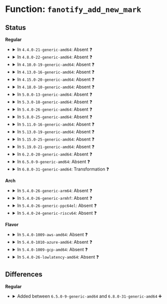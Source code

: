 # Function: <code>fanotify_add_new_mark</code>

## Status
<b>Regular</b>
<ul>
<li>
<details>
<summary>In <code>4.4.0-21-generic-amd64</code>: Absent ❓</summary>

```json
{
  "name": "fanotify_add_new_mark",
  "collision_type": "Unique Static",
  "inline_type": "Selective",
  "funcs": [
    {
      "addr": 18446744071581285216,
      "name": "fanotify_add_new_mark",
      "external": false,
      "loc": "fs/notify/fanotify/fanotify_user.c:604",
      "file": "fs/notify/fanotify/fanotify_user.c",
      "inline": "not declared, inlined",
      "caller_inline": [
        "fs/notify/fanotify/fanotify_user.c:fanotify_add_vfsmount_mark",
        "fs/notify/fanotify/fanotify_user.c:fanotify_add_inode_mark"
      ],
      "caller_func": [
        "fs/notify/fanotify/fanotify_user.c:fanotify_add_vfsmount_mark",
        "fs/notify/fanotify/fanotify_user.c:fanotify_add_inode_mark"
      ]
    }
  ],
  "symbols": [
    {
      "addr": 18446744071581285216,
      "name": "fanotify_add_new_mark.part.2",
      "section": ".text",
      "bind": "STB_LOCAL",
      "size": 132
    }
  ]
}
```
</details>
</li>
<li>
<details>
<summary>In <code>4.8.0-22-generic-amd64</code>: Absent ❓</summary>

```json
{
  "name": "fanotify_add_new_mark",
  "collision_type": "Unique Static",
  "inline_type": "Selective",
  "funcs": [
    {
      "addr": 18446744071581451195,
      "name": "fanotify_add_new_mark",
      "external": false,
      "loc": "fs/notify/fanotify/fanotify_user.c:617",
      "file": "fs/notify/fanotify/fanotify_user.c",
      "inline": "not declared, inlined",
      "caller_inline": [
        "fs/notify/fanotify/fanotify_user.c:fanotify_add_inode_mark",
        "fs/notify/fanotify/fanotify_user.c:fanotify_add_vfsmount_mark"
      ],
      "caller_func": [
        "fs/notify/fanotify/fanotify_user.c:fanotify_add_inode_mark",
        "fs/notify/fanotify/fanotify_user.c:fanotify_add_vfsmount_mark"
      ]
    }
  ],
  "symbols": [
    {
      "addr": 18446744071581450592,
      "name": "fanotify_add_new_mark.part.4",
      "section": ".text",
      "bind": "STB_LOCAL",
      "size": 134
    }
  ]
}
```
</details>
</li>
<li>
<details>
<summary>In <code>4.10.0-19-generic-amd64</code>: Absent ❓</summary>

```json
{
  "name": "fanotify_add_new_mark",
  "collision_type": "Unique Static",
  "inline_type": "Selective",
  "funcs": [
    {
      "addr": 18446744071581532011,
      "name": "fanotify_add_new_mark",
      "external": false,
      "loc": "fs/notify/fanotify/fanotify_user.c:617",
      "file": "fs/notify/fanotify/fanotify_user.c",
      "inline": "not declared, inlined",
      "caller_inline": [
        "fs/notify/fanotify/fanotify_user.c:fanotify_add_inode_mark",
        "fs/notify/fanotify/fanotify_user.c:fanotify_add_vfsmount_mark"
      ],
      "caller_func": [
        "fs/notify/fanotify/fanotify_user.c:fanotify_add_inode_mark",
        "fs/notify/fanotify/fanotify_user.c:fanotify_add_vfsmount_mark"
      ]
    }
  ],
  "symbols": [
    {
      "addr": 18446744071581531408,
      "name": "fanotify_add_new_mark.part.6",
      "section": ".text",
      "bind": "STB_LOCAL",
      "size": 134
    }
  ]
}
```
</details>
</li>
<li>
<details>
<summary>In <code>4.13.0-16-generic-amd64</code>: Absent ❓</summary>

```json
{
  "name": "fanotify_add_new_mark",
  "collision_type": "Unique Static",
  "inline_type": "Selective",
  "funcs": [
    {
      "addr": 18446744071581584640,
      "name": "fanotify_add_new_mark",
      "external": false,
      "loc": "fs/notify/fanotify/fanotify_user.c:622",
      "file": "fs/notify/fanotify/fanotify_user.c",
      "inline": "not declared, inlined",
      "caller_inline": [
        "fs/notify/fanotify/fanotify_user.c:fanotify_add_inode_mark",
        "fs/notify/fanotify/fanotify_user.c:fanotify_add_vfsmount_mark"
      ],
      "caller_func": [
        "fs/notify/fanotify/fanotify_user.c:fanotify_add_inode_mark",
        "fs/notify/fanotify/fanotify_user.c:fanotify_add_vfsmount_mark"
      ]
    }
  ],
  "symbols": [
    {
      "addr": 18446744071581584320,
      "name": "fanotify_add_new_mark.part.4",
      "section": ".text",
      "bind": "STB_LOCAL",
      "size": 139
    }
  ]
}
```
</details>
</li>
<li>
<details>
<summary>In <code>4.15.0-20-generic-amd64</code>: Absent ❓</summary>

```json
{
  "name": "fanotify_add_new_mark",
  "collision_type": "Unique Static",
  "inline_type": "Selective",
  "funcs": [
    {
      "addr": 18446744071581729136,
      "name": "fanotify_add_new_mark",
      "external": false,
      "loc": "fs/notify/fanotify/fanotify_user.c:617",
      "file": "fs/notify/fanotify/fanotify_user.c",
      "inline": "not declared, inlined",
      "caller_inline": [
        "fs/notify/fanotify/fanotify_user.c:fanotify_add_inode_mark",
        "fs/notify/fanotify/fanotify_user.c:fanotify_add_vfsmount_mark"
      ],
      "caller_func": [
        "fs/notify/fanotify/fanotify_user.c:fanotify_add_inode_mark",
        "fs/notify/fanotify/fanotify_user.c:fanotify_add_vfsmount_mark"
      ]
    }
  ],
  "symbols": [
    {
      "addr": 18446744071581728816,
      "name": "fanotify_add_new_mark.part.4",
      "section": ".text",
      "bind": "STB_LOCAL",
      "size": 139
    }
  ]
}
```
</details>
</li>
<li>
<details>
<summary>In <code>4.18.0-10-generic-amd64</code>: Absent ❓</summary>

```json
{
  "name": "fanotify_add_new_mark",
  "collision_type": "Unique Static",
  "inline_type": "Selective",
  "funcs": [
    {
      "addr": 18446744071581895928,
      "name": "fanotify_add_new_mark",
      "external": false,
      "loc": "fs/notify/fanotify/fanotify_user.c:617",
      "file": "fs/notify/fanotify/fanotify_user.c",
      "inline": "not declared, inlined",
      "caller_inline": [
        "fs/notify/fanotify/fanotify_user.c:do_fanotify_mark",
        "fs/notify/fanotify/fanotify_user.c:do_fanotify_mark"
      ],
      "caller_func": [
        "fs/notify/fanotify/fanotify_user.c:do_fanotify_mark",
        "fs/notify/fanotify/fanotify_user.c:do_fanotify_mark"
      ]
    }
  ],
  "symbols": [
    {
      "addr": 18446744071581894048,
      "name": "fanotify_add_new_mark.part.8",
      "section": ".text",
      "bind": "STB_LOCAL",
      "size": 139
    }
  ]
}
```
</details>
</li>
<li>
<details>
<summary>In <code>5.0.0-13-generic-amd64</code>: Absent ❓</summary>

```json
{
  "name": "fanotify_add_new_mark",
  "collision_type": "Unique Static",
  "inline_type": "Full",
  "funcs": [
    {
      "addr": 18446744071581981379,
      "name": "fanotify_add_new_mark",
      "external": false,
      "loc": "fs/notify/fanotify/fanotify_user.c:599",
      "file": "fs/notify/fanotify/fanotify_user.c",
      "inline": "not declared, inlined",
      "caller_inline": [
        "fs/notify/fanotify/fanotify_user.c:fanotify_add_mark"
      ],
      "caller_func": []
    }
  ],
  "symbols": []
}
```
</details>
</li>
<li>
<details>
<summary>In <code>5.3.0-18-generic-amd64</code>: Absent ❓</summary>

```json
{
  "name": "fanotify_add_new_mark",
  "collision_type": "Unique Static",
  "inline_type": "Full",
  "funcs": [
    {
      "addr": 18446744071582115103,
      "name": "fanotify_add_new_mark",
      "external": false,
      "loc": "fs/notify/fanotify/fanotify_user.c:669",
      "file": "fs/notify/fanotify/fanotify_user.c",
      "inline": "not declared, inlined",
      "caller_inline": [
        "fs/notify/fanotify/fanotify_user.c:fanotify_add_mark"
      ],
      "caller_func": []
    }
  ],
  "symbols": []
}
```
</details>
</li>
<li>
<details>
<summary>In <code>5.4.0-26-generic-amd64</code>: Absent ❓</summary>

```json
{
  "name": "fanotify_add_new_mark",
  "collision_type": "Unique Static",
  "inline_type": "Full",
  "funcs": [
    {
      "addr": 18446744071582192479,
      "name": "fanotify_add_new_mark",
      "external": false,
      "loc": "fs/notify/fanotify/fanotify_user.c:677",
      "file": "fs/notify/fanotify/fanotify_user.c",
      "inline": "not declared, inlined",
      "caller_inline": [
        "fs/notify/fanotify/fanotify_user.c:fanotify_add_mark"
      ],
      "caller_func": []
    }
  ],
  "symbols": []
}
```
</details>
</li>
<li>
<details>
<summary>In <code>5.8.0-25-generic-amd64</code>: Absent ❓</summary>

```json
{
  "name": "fanotify_add_new_mark",
  "collision_type": "Unique Static",
  "inline_type": "Full",
  "funcs": [
    {
      "addr": 18446744071582433119,
      "name": "fanotify_add_new_mark",
      "external": false,
      "loc": "fs/notify/fanotify/fanotify_user.c:746",
      "file": "fs/notify/fanotify/fanotify_user.c",
      "inline": "not declared, inlined",
      "caller_inline": [
        "fs/notify/fanotify/fanotify_user.c:fanotify_add_mark"
      ],
      "caller_func": []
    }
  ],
  "symbols": []
}
```
</details>
</li>
<li>
<details>
<summary>In <code>5.11.0-16-generic-amd64</code>: Absent ❓</summary>

```json
{
  "name": "fanotify_add_new_mark",
  "collision_type": "Unique Static",
  "inline_type": "Full",
  "funcs": [
    {
      "addr": 18446744071582488575,
      "name": "fanotify_add_new_mark",
      "external": false,
      "loc": "fs/notify/fanotify/fanotify_user.c:820",
      "file": "fs/notify/fanotify/fanotify_user.c",
      "inline": "not declared, inlined",
      "caller_inline": [
        "fs/notify/fanotify/fanotify_user.c:fanotify_add_mark"
      ],
      "caller_func": []
    }
  ],
  "symbols": []
}
```
</details>
</li>
<li>
<details>
<summary>In <code>5.13.0-19-generic-amd64</code>: Absent ❓</summary>

```json
{
  "name": "fanotify_add_new_mark",
  "collision_type": "Unique Static",
  "inline_type": "Full",
  "funcs": [
    {
      "addr": 18446744071582516070,
      "name": "fanotify_add_new_mark",
      "external": false,
      "loc": "fs/notify/fanotify/fanotify_user.c:913",
      "file": "fs/notify/fanotify/fanotify_user.c",
      "inline": "not declared, inlined",
      "caller_inline": [
        "fs/notify/fanotify/fanotify_user.c:fanotify_add_mark"
      ],
      "caller_func": []
    }
  ],
  "symbols": []
}
```
</details>
</li>
<li>
<details>
<summary>In <code>5.15.0-25-generic-amd64</code>: Absent ❓</summary>

```json
{
  "name": "fanotify_add_new_mark",
  "collision_type": "Unique Static",
  "inline_type": "Full",
  "funcs": [
    {
      "addr": 18446744071582831046,
      "name": "fanotify_add_new_mark",
      "external": false,
      "loc": "fs/notify/fanotify/fanotify_user.c:1013",
      "file": "fs/notify/fanotify/fanotify_user.c",
      "inline": "not declared, inlined",
      "caller_inline": [
        "fs/notify/fanotify/fanotify_user.c:fanotify_add_mark"
      ],
      "caller_func": []
    }
  ],
  "symbols": []
}
```
</details>
</li>
<li>
<details>
<summary>In <code>5.19.0-21-generic-amd64</code>: Absent ❓</summary>

```json
{
  "name": "fanotify_add_new_mark",
  "collision_type": "Unique Static",
  "inline_type": "Full",
  "funcs": [
    {
      "addr": 18446744071583393666,
      "name": "fanotify_add_new_mark",
      "external": false,
      "loc": "fs/notify/fanotify/fanotify_user.c:1137",
      "file": "fs/notify/fanotify/fanotify_user.c",
      "inline": "not declared, inlined",
      "caller_inline": [
        "fs/notify/fanotify/fanotify_user.c:fanotify_add_mark"
      ],
      "caller_func": []
    }
  ],
  "symbols": []
}
```
</details>
</li>
<li>
<details>
<summary>In <code>6.2.0-20-generic-amd64</code>: Absent ❓</summary>

```json
{
  "name": "fanotify_add_new_mark",
  "collision_type": "Unique Static",
  "inline_type": "Full",
  "funcs": [
    {
      "addr": 18446744071583979387,
      "name": "fanotify_add_new_mark",
      "external": false,
      "loc": "fs/notify/fanotify/fanotify_user.c:1146",
      "file": "fs/notify/fanotify/fanotify_user.c",
      "inline": "not declared, inlined",
      "caller_inline": [
        "fs/notify/fanotify/fanotify_user.c:fanotify_add_mark"
      ],
      "caller_func": []
    }
  ],
  "symbols": []
}
```
</details>
</li>
<li>
<details>
<summary>In <code>6.5.0-9-generic-amd64</code>: Absent ❓</summary>

```json
{
  "name": "fanotify_add_new_mark",
  "collision_type": "Unique Static",
  "inline_type": "Full",
  "funcs": [
    {
      "addr": 18446744071584203328,
      "name": "fanotify_add_new_mark",
      "external": false,
      "loc": "fs/notify/fanotify/fanotify_user.c:1195",
      "file": "fs/notify/fanotify/fanotify_user.c",
      "inline": "not declared, inlined",
      "caller_inline": [
        "fs/notify/fanotify/fanotify_user.c:fanotify_add_mark"
      ],
      "caller_func": []
    }
  ],
  "symbols": []
}
```
</details>
</li>
<li>
<details>
<summary>In <code>6.8.0-31-generic-amd64</code>: Transformation ❓</summary>

```c
struct fsnotify_mark * fanotify_add_new_mark(struct fsnotify_group * group, fsnotify_connp_t * connp, unsigned int obj_type, unsigned int fan_flags, struct fan_fsid * fsid)
```

```json
{
  "name": "fanotify_add_new_mark",
  "collision_type": "Unique Static",
  "inline_type": "No",
  "funcs": [
    {
      "addr": 0,
      "name": "fanotify_add_new_mark",
      "external": false,
      "loc": "fs/notify/fanotify/fanotify_user.c:1251",
      "file": "fs/notify/fanotify/fanotify_user.c",
      "inline": "seen, unknown",
      "caller_inline": [],
      "caller_func": [
        "fs/notify/fanotify/fanotify_user.c:fanotify_add_mark"
      ]
    }
  ],
  "symbols": [
    {
      "addr": 18446744071584410448,
      "name": "fanotify_add_new_mark",
      "section": ".text",
      "bind": "STB_LOCAL",
      "size": 530
    },
    {
      "addr": 18446744071597484383,
      "name": "fanotify_add_new_mark.cold",
      "section": ".text",
      "bind": "STB_LOCAL",
      "size": 56
    }
  ]
}
```
</details>
</li>
</ul>
<b>Arch</b>
<ul>
<li>
<details>
<summary>In <code>5.4.0-26-generic-arm64</code>: Absent ❓</summary>

```json
{
  "name": "fanotify_add_new_mark",
  "collision_type": "Unique Static",
  "inline_type": "Full",
  "funcs": [
    {
      "addr": 18446603336493754384,
      "name": "fanotify_add_new_mark",
      "external": false,
      "loc": "fs/notify/fanotify/fanotify_user.c:677",
      "file": "fs/notify/fanotify/fanotify_user.c",
      "inline": "not declared, inlined",
      "caller_inline": [
        "fs/notify/fanotify/fanotify_user.c:fanotify_add_mark"
      ],
      "caller_func": []
    }
  ],
  "symbols": []
}
```
</details>
</li>
<li>
<details>
<summary>In <code>5.4.0-26-generic-armhf</code>: Absent ❓</summary>

```json
{
  "name": "fanotify_add_new_mark",
  "collision_type": "Unique Static",
  "inline_type": "Full",
  "funcs": [
    {
      "addr": 3227273260,
      "name": "fanotify_add_new_mark",
      "external": false,
      "loc": "fs/notify/fanotify/fanotify_user.c:677",
      "file": "fs/notify/fanotify/fanotify_user.c",
      "inline": "not declared, inlined",
      "caller_inline": [
        "fs/notify/fanotify/fanotify_user.c:fanotify_add_mark"
      ],
      "caller_func": []
    }
  ],
  "symbols": []
}
```
</details>
</li>
<li>
<details>
<summary>In <code>5.4.0-26-generic-ppc64el</code>: Absent ❓</summary>

```json
{
  "name": "fanotify_add_new_mark",
  "collision_type": "Unique Static",
  "inline_type": "Full",
  "funcs": [
    {
      "addr": 13835058055287369312,
      "name": "fanotify_add_new_mark",
      "external": false,
      "loc": "fs/notify/fanotify/fanotify_user.c:677",
      "file": "fs/notify/fanotify/fanotify_user.c",
      "inline": "not declared, inlined",
      "caller_inline": [
        "fs/notify/fanotify/fanotify_user.c:fanotify_add_mark"
      ],
      "caller_func": []
    }
  ],
  "symbols": []
}
```
</details>
</li>
<li>
<details>
<summary>In <code>5.4.0-24-generic-riscv64</code>: Absent ❓</summary>

```json
{
  "name": "fanotify_add_new_mark",
  "collision_type": "Unique Static",
  "inline_type": "Full",
  "funcs": [
    {
      "addr": 18446743936273357890,
      "name": "fanotify_add_new_mark",
      "external": false,
      "loc": "fs/notify/fanotify/fanotify_user.c:677",
      "file": "fs/notify/fanotify/fanotify_user.c",
      "inline": "not declared, inlined",
      "caller_inline": [
        "fs/notify/fanotify/fanotify_user.c:fanotify_add_mark"
      ],
      "caller_func": []
    }
  ],
  "symbols": []
}
```
</details>
</li>
</ul>
<b>Flavor</b>
<ul>
<li>
<details>
<summary>In <code>5.4.0-1009-aws-amd64</code>: Absent ❓</summary>

```json
{
  "name": "fanotify_add_new_mark",
  "collision_type": "Unique Static",
  "inline_type": "Full",
  "funcs": [
    {
      "addr": 18446744071582161215,
      "name": "fanotify_add_new_mark",
      "external": false,
      "loc": "fs/notify/fanotify/fanotify_user.c:677",
      "file": "fs/notify/fanotify/fanotify_user.c",
      "inline": "not declared, inlined",
      "caller_inline": [
        "fs/notify/fanotify/fanotify_user.c:fanotify_add_mark"
      ],
      "caller_func": []
    }
  ],
  "symbols": []
}
```
</details>
</li>
<li>
<details>
<summary>In <code>5.4.0-1010-azure-amd64</code>: Absent ❓</summary>

```json
{
  "name": "fanotify_add_new_mark",
  "collision_type": "Unique Static",
  "inline_type": "Full",
  "funcs": [
    {
      "addr": 18446744071582098655,
      "name": "fanotify_add_new_mark",
      "external": false,
      "loc": "fs/notify/fanotify/fanotify_user.c:677",
      "file": "fs/notify/fanotify/fanotify_user.c",
      "inline": "not declared, inlined",
      "caller_inline": [
        "fs/notify/fanotify/fanotify_user.c:fanotify_add_mark"
      ],
      "caller_func": []
    }
  ],
  "symbols": []
}
```
</details>
</li>
<li>
<details>
<summary>In <code>5.4.0-1009-gcp-amd64</code>: Absent ❓</summary>

```json
{
  "name": "fanotify_add_new_mark",
  "collision_type": "Unique Static",
  "inline_type": "Full",
  "funcs": [
    {
      "addr": 18446744071582151695,
      "name": "fanotify_add_new_mark",
      "external": false,
      "loc": "fs/notify/fanotify/fanotify_user.c:677",
      "file": "fs/notify/fanotify/fanotify_user.c",
      "inline": "not declared, inlined",
      "caller_inline": [
        "fs/notify/fanotify/fanotify_user.c:fanotify_add_mark"
      ],
      "caller_func": []
    }
  ],
  "symbols": []
}
```
</details>
</li>
<li>
<details>
<summary>In <code>5.4.0-26-lowlatency-amd64</code>: Absent ❓</summary>

```json
{
  "name": "fanotify_add_new_mark",
  "collision_type": "Unique Static",
  "inline_type": "Full",
  "funcs": [
    {
      "addr": 18446744071582224519,
      "name": "fanotify_add_new_mark",
      "external": false,
      "loc": "fs/notify/fanotify/fanotify_user.c:677",
      "file": "fs/notify/fanotify/fanotify_user.c",
      "inline": "not declared, inlined",
      "caller_inline": [
        "fs/notify/fanotify/fanotify_user.c:fanotify_add_mark"
      ],
      "caller_func": []
    }
  ],
  "symbols": []
}
```
</details>
</li>
</ul>

## Differences
<b>Regular</b>
<ul>
<li>
<details>
<summary>Added between <code>6.5.0-9-generic-amd64</code> and <code>6.8.0-31-generic-amd64</code> ➕</summary>

```c
struct fsnotify_mark * fanotify_add_new_mark(struct fsnotify_group * group, fsnotify_connp_t * connp, unsigned int obj_type, unsigned int fan_flags, struct fan_fsid * fsid)
```
</details>
</li>
</ul>
